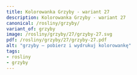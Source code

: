 ```yaml
---
title: Kolorowanka Grzyby - wariant 27
description: Kolorowanka Grzyby - wariant 27
canonical: /rosliny/grzyby/
variant_of: grzyby
image: /rosliny/grzyby/27/grzyby-27.svg
pdf: /rosliny/grzyby/27/grzyby-27.pdf
alt: "grzyby – pobierz i wydrukuj kolorowankę"
tags:
- rosliny
- grzyby
---
```

